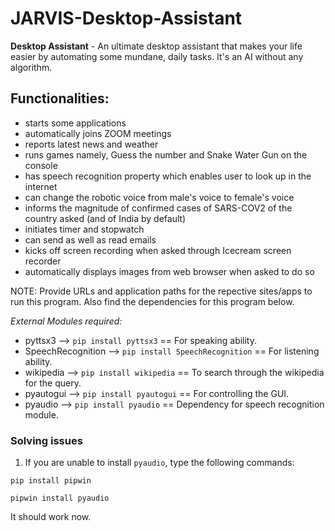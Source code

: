# JARVIS-Desktop-Assistant
**Desktop Assistant** - An ultimate desktop assistant that makes your life easier by automating some mundane, daily tasks. It's an AI without any algorithm. 

## Functionalities:
* starts some applications
* automatically joins ZOOM meetings
* reports latest news and weather 
* runs games namely, Guess the number and Snake Water Gun on the console
* has speech recognition property which enables user to look up in the internet
* can change the robotic voice from male's voice to female's voice
* informs the magnitude of confirmed cases of SARS-COV2 of the country asked (and of India by default)
* initiates timer and stopwatch
* can send as well as read emails
* kicks off screen recording when asked through Icecream screen recorder
* automatically displays images from web browser when asked to do so


NOTE: Provide URLs and application paths for the repective sites/apps to run this program. Also find the dependencies for this program below.

*External Modules required:*
- pyttsx3 --> ```pip install pyttsx3``` == For speaking ability.
- SpeechRecognition --> ```pip install SpeechRecognition``` == For listening ability.
- wikipedia --> ```pip install wikipedia``` == To search through the wikipedia for the query.
- pyautogui --> ```pip install pyautogui``` == For controlling the GUI.
- pyaudio --> ```pip install pyaudio``` == Dependency for speech recognition module.

### Solving issues
1. If you are unable to install ```pyaudio```, type the following commands:

```pip install pipwin```

```pipwin install pyaudio```

It should work now.
